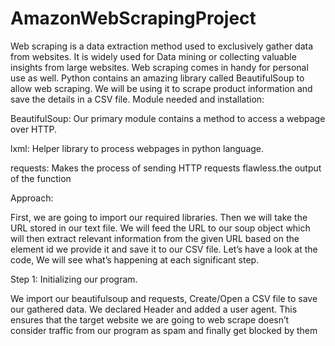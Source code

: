 # AmazonWebScrapingProject

Web scraping is a data extraction method used to exclusively gather data from websites. It is widely used for Data mining or collecting valuable insights from large websites. Web scraping comes in handy for personal use as well. Python contains an amazing library called BeautifulSoup to allow web scraping. We will be using it to scrape product information and save the details in a CSV file.
Module needed and installation:

BeautifulSoup: Our primary module contains a method to access a webpage over HTTP.

lxml: Helper library to process webpages in python language.

requests: Makes the process of sending HTTP requests flawless.the output of the function


Approach:



First, we are going to import our required libraries.
Then we will take the URL stored in our text file.
We will feed the URL to our soup object which will then extract relevant information from the given URL
based on the element id we provide it and save it to our CSV file.
Let’s have a look at the code, We will see what’s happening at each significant step.

Step 1: Initializing our program.

We import our beautifulsoup and requests, Create/Open a CSV file to save our gathered data. We declared Header and added a user agent. This ensures that the target website we are going to web scrape doesn’t consider traffic from our program as spam and finally get blocked by them
